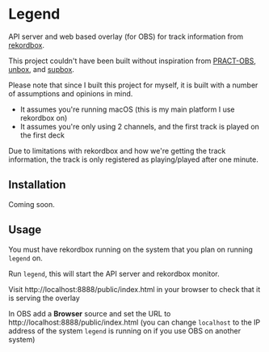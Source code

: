 # Legend

API server and web based overlay (for OBS) for track information from
[rekordbox][rekordbox].

[rekordbox]: https://rekordbox.com/en/

This project couldn't have been built without inspiration from
[PRACT-OBS][pract-obs], [unbox][unbox], and [supbox][supbox].

[pract-obs]: https://github.com/LePopal/PRACT-OBS
[unbox]: https://github.com/erikrichardlarson/unbox
[supbox]: https://github.com/gabek/supbox

Please note that since I built this project for myself, it is built with a
number of assumptions and opinions in mind.

- It assumes you're running macOS (this is my main platform I use rekordbox on)
- It assumes you're only using 2 channels, and the first track is played on the
  first deck

Due to limitations with rekordbox and how we're getting the track information,
the track is only registered as playing/played after one minute.

## Installation

Coming soon.

## Usage

You must have rekordbox running on the system that you plan on running `legend`
on.

Run `legend`, this will start the API server and rekordbox monitor.

Visit http://localhost:8888/public/index.html in your browser to check that it
is serving the overlay

In OBS add a **Browser** source and set the URL to
http://localhost:8888/public/index.html (you can change `localhost` to the IP
address of the system `legend` is running on if you use OBS on another system)
